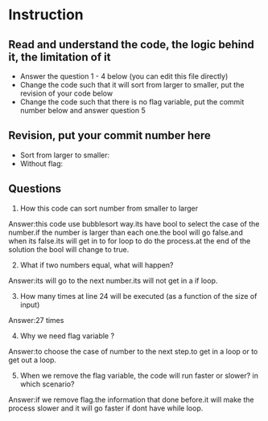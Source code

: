 ﻿# Instruction

## Read and understand the code, the logic behind it, the limitation of it
* Answer the question 1 - 4 below (you can edit this file directly)
* Change the code such that it will sort from larger to smaller, put the revision of your code below
* Change the code such that there is no flag variable, put the commit number below and answer question 5 


## Revision, put your commit number here
* Sort from larger to smaller:
* Without flag:

## Questions
1. How this code can sort number from smaller to larger
 
Answer:this code use bubblesort way.its have bool to select the case of the number.if the number is larger than each one.the bool will go false.and when its false.its will get in to for loop to do the process.at the end of the solution the bool will change to true. 

2. What if two numbers equal, what will happen? 

Answer:its will go to the next number.its will not get in a if loop. 

3. How many times at line 24 will be executed (as a function of the size of input) 

Answer:27 times 

4. Why we need flag variable ? 

Answer:to choose the case of number to the next step.to get in a loop or to get out a loop.

5. When we remove the flag variable, the code will run faster or slower? in which scenario? 

Answer:if we remove flag.the information that done before.it will make the process slower and it will go faster if dont have while loop.